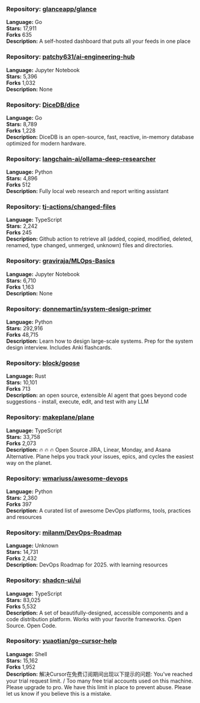 ### **Repository:** [glanceapp/glance](https://github.com/glanceapp/glance)  

**Language:** Go  
**Stars:** 17,911  
**Forks** 635  
**Description:** A self-hosted dashboard that puts all your feeds in one place  

### **Repository:** [patchy631/ai-engineering-hub](https://github.com/patchy631/ai-engineering-hub)  

**Language:** Jupyter Notebook  
**Stars:** 5,396  
**Forks** 1,032  
**Description:** None  

### **Repository:** [DiceDB/dice](https://github.com/DiceDB/dice)  

**Language:** Go  
**Stars:** 8,789  
**Forks** 1,228  
**Description:** DiceDB is an open-source, fast, reactive, in-memory database optimized for modern hardware.  

### **Repository:** [langchain-ai/ollama-deep-researcher](https://github.com/langchain-ai/ollama-deep-researcher)  

**Language:** Python  
**Stars:** 4,896  
**Forks** 512  
**Description:** Fully local web research and report writing assistant  

### **Repository:** [tj-actions/changed-files](https://github.com/tj-actions/changed-files)  

**Language:** TypeScript  
**Stars:** 2,242  
**Forks** 245  
**Description:** Github action to retrieve all (added, copied, modified, deleted, renamed, type changed, unmerged, unknown) files and directories.  

### **Repository:** [graviraja/MLOps-Basics](https://github.com/graviraja/MLOps-Basics)  

**Language:** Jupyter Notebook  
**Stars:** 6,710  
**Forks** 1,163  
**Description:** None  

### **Repository:** [donnemartin/system-design-primer](https://github.com/donnemartin/system-design-primer)  

**Language:** Python  
**Stars:** 292,916  
**Forks** 48,715  
**Description:** Learn how to design large-scale systems. Prep for the system design interview. Includes Anki flashcards.  

### **Repository:** [block/goose](https://github.com/block/goose)  

**Language:** Rust  
**Stars:** 10,101  
**Forks** 713  
**Description:** an open source, extensible AI agent that goes beyond code suggestions - install, execute, edit, and test with any LLM  

### **Repository:** [makeplane/plane](https://github.com/makeplane/plane)  

**Language:** TypeScript  
**Stars:** 33,758  
**Forks** 2,073  
**Description:** 🔥 🔥 🔥 Open Source JIRA, Linear, Monday, and Asana Alternative. Plane helps you track your issues, epics, and cycles the easiest way on the planet.  

### **Repository:** [wmariuss/awesome-devops](https://github.com/wmariuss/awesome-devops)  

**Language:** Python  
**Stars:** 2,360  
**Forks** 397  
**Description:** A curated list of awesome DevOps platforms, tools, practices and resources  

### **Repository:** [milanm/DevOps-Roadmap](https://github.com/milanm/DevOps-Roadmap)  

**Language:** Unknown  
**Stars:** 14,731  
**Forks** 2,432  
**Description:** DevOps Roadmap for 2025. with learning resources  

### **Repository:** [shadcn-ui/ui](https://github.com/shadcn-ui/ui)  

**Language:** TypeScript  
**Stars:** 83,025  
**Forks** 5,532  
**Description:** A set of beautifully-designed, accessible components and a code distribution platform. Works with your favorite frameworks. Open Source. Open Code.  

### **Repository:** [yuaotian/go-cursor-help](https://github.com/yuaotian/go-cursor-help)  

**Language:** Shell  
**Stars:** 15,162  
**Forks** 1,952  
**Description:** 解决Cursor在免费订阅期间出现以下提示的问题: You've reached your trial request limit. / Too many free trial accounts used on this machine. Please upgrade to pro. We have this limit in place to prevent abuse. Please let us know if you believe this is a mistake.  

